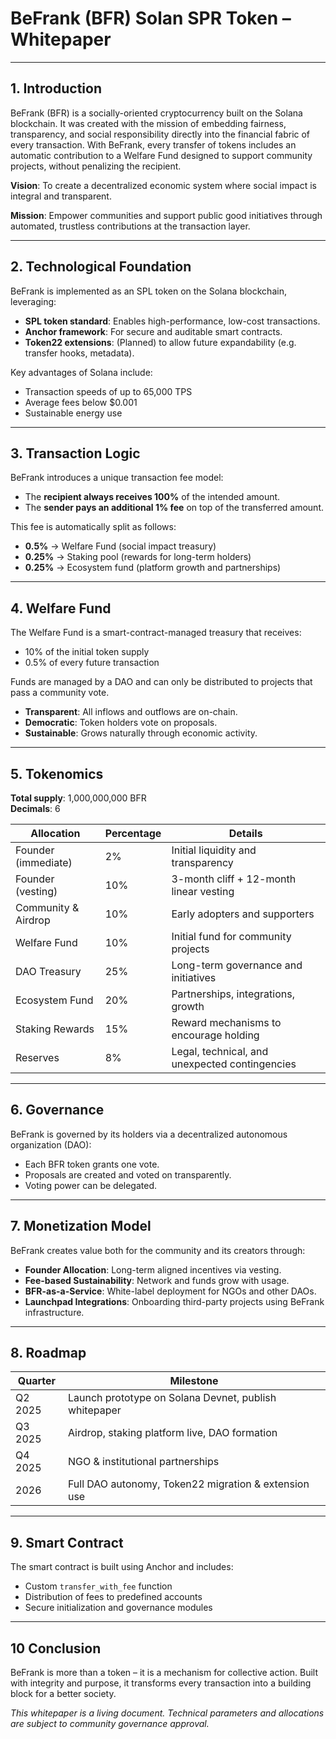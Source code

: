 # BeFrank (BFR) Solan SPR Token – Whitepaper

---

## 1. Introduction

BeFrank (BFR) is a socially-oriented cryptocurrency built on the Solana blockchain. It was created with the mission of embedding fairness, transparency, and social responsibility directly into the financial fabric of every transaction. With BeFrank, every transfer of tokens includes an automatic contribution to a Welfare Fund designed to support community projects, without penalizing the recipient.

**Vision**: To create a decentralized economic system where social impact is integral and transparent.

**Mission**: Empower communities and support public good initiatives through automated, trustless contributions at the transaction layer.

---

## 2. Technological Foundation

BeFrank is implemented as an SPL token on the Solana blockchain, leveraging:

- **SPL token standard**: Enables high-performance, low-cost transactions.
- **Anchor framework**: For secure and auditable smart contracts.
- **Token22 extensions**: (Planned) to allow future expandability (e.g. transfer hooks, metadata).

Key advantages of Solana include:
- Transaction speeds of up to 65,000 TPS
- Average fees below $0.001
- Sustainable energy use

---

## 3. Transaction Logic

BeFrank introduces a unique transaction fee model:
- The **recipient always receives 100%** of the intended amount.
- The **sender pays an additional 1% fee** on top of the transferred amount.

This fee is automatically split as follows:
- **0.5%** → Welfare Fund (social impact treasury)
- **0.25%** → Staking pool (rewards for long-term holders)
- **0.25%** → Ecosystem fund (platform growth and partnerships)

---

## 4. Welfare Fund

The Welfare Fund is a smart-contract-managed treasury that receives:
- 10% of the initial token supply
- 0.5% of every future transaction

Funds are managed by a DAO and can only be distributed to projects that pass a community vote.

- **Transparent**: All inflows and outflows are on-chain.
- **Democratic**: Token holders vote on proposals.
- **Sustainable**: Grows naturally through economic activity.

---

## 5. Tokenomics

**Total supply**: 1,000,000,000 BFR  
**Decimals**: 6

| Allocation           | Percentage | Details                                             |
|----------------------|------------|------------------------------------------------------|
| Founder (immediate)  | 2%         | Initial liquidity and transparency                   |
| Founder (vesting)    | 10%        | 3-month cliff + 12-month linear vesting              |
| Community & Airdrop  | 10%        | Early adopters and supporters                        |
| Welfare Fund         | 10%        | Initial fund for community projects                  |
| DAO Treasury         | 25%        | Long-term governance and initiatives                 |
| Ecosystem Fund       | 20%        | Partnerships, integrations, growth                   |
| Staking Rewards      | 15%        | Reward mechanisms to encourage holding               |
| Reserves             | 8%         | Legal, technical, and unexpected contingencies       |

---

## 6. Governance

BeFrank is governed by its holders via a decentralized autonomous organization (DAO):
- Each BFR token grants one vote.
- Proposals are created and voted on transparently.
- Voting power can be delegated.

---

## 7. Monetization Model

BeFrank creates value both for the community and its creators through:

- **Founder Allocation**: Long-term aligned incentives via vesting.
- **Fee-based Sustainability**: Network and funds grow with usage.
- **BFR-as-a-Service**: White-label deployment for NGOs and other DAOs.
- **Launchpad Integrations**: Onboarding third-party projects using BeFrank infrastructure.

---

## 8. Roadmap

| Quarter | Milestone                                              |
|---------|--------------------------------------------------------|
| Q2 2025 | Launch prototype on Solana Devnet, publish whitepaper  |
| Q3 2025 | Airdrop, staking platform live, DAO formation          |
| Q4 2025 | NGO & institutional partnerships                       |
| 2026    | Full DAO autonomy, Token22 migration & extension use   |

---

## 9. Smart Contract

The smart contract is built using Anchor and includes:
- Custom `transfer_with_fee` function
- Distribution of fees to predefined accounts
- Secure initialization and governance modules

---

## 10 Conclusion

BeFrank is more than a token – it is a mechanism for collective action. Built with integrity and purpose, it transforms every transaction into a building block for a better society.

*This whitepaper is a living document. Technical parameters and allocations are subject to community governance approval.*
